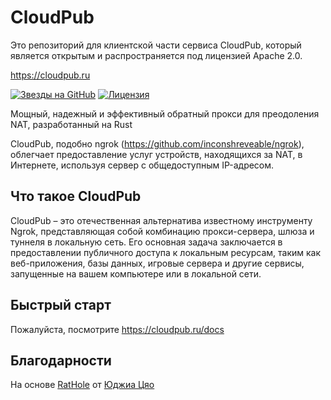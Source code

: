 # CloudPub

Это репозиторий для клиентской части сервиса CloudPub, который является открытым и распространяется под лицензией Apache 2.0.

https://cloudpub.ru

[![Звезды на GitHub](https://img.shields.io/github/stars/ermakus/cloudpub)](https://github.com/ermakus/cloudpub/stargazers)
[![Лицензия](https://img.shields.io/badge/License-Apache_2.0-blue.svg)](https://opensource.org/licenses/Apache-2.0)

Мощный, надежный и эффективный обратный прокси для преодоления NAT, разработанный на Rust

CloudPub, подобно ngrok (https://github.com/inconshreveable/ngrok), облегчает предоставление услуг устройств, находящихся за NAT, в Интернете, используя сервер с общедоступным IP-адресом.

## Что такое CloudPub

CloudPub – это отечественная альтернатива известному инструменту Ngrok, представляющая собой комбинацию прокси-сервера, шлюза и туннеля в локальную сеть. Его основная задача заключается в предоставлении публичного доступа к локальным ресурсам, таким как веб-приложения, базы данных, игровые сервера и другие сервисы, запущенные на вашем компьютере или в локальной сети.

## Быстрый старт

Пожалуйста, посмотрите https://cloudpub.ru/docs

## Благодарности

На основе [RatHole](https://github.com/rapiz1/rathole) от [Юджиа Цяо](https://github.com/rapiz1)
